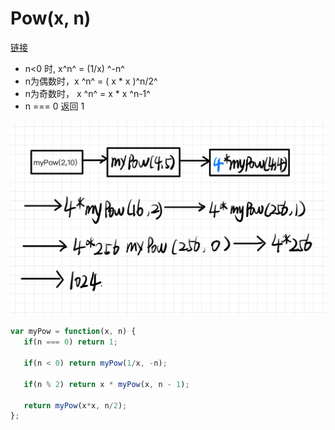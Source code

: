 # Pow(x, n)

[链接](https://leetcode.cn/problems/powx-n/description/)  

- n<0 时, x^n^ = (1/x) ^-n^   
- n为偶数时，x ^n^ = ( x * x )^n/2^  
- n为奇数时， x ^n^ = x * x ^n-1^   
- n === 0 返回 1  


![pow](./images/pow.jpg)

```js
var myPow = function(x, n) {
   if(n === 0) return 1;

   if(n < 0) return myPow(1/x, -n);

   if(n % 2) return x * myPow(x, n - 1);

   return myPow(x*x, n/2);
};
```
